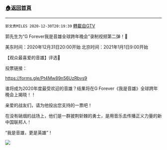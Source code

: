 ﻿###  [:house:返回首頁](https://github.com/ourhimalayas/txt)
---

`郭文贵MILES 2020-12-30T20:19:39` [轉載自GTV](https://gtv.org/web/#/UserInfo/5e596957357cc612d35a8044)

郭先生为“G Forever我是音雄全球跨年晚会”录制视频第二弹！🎉

美东时间：2020年12月31日20:00开始
北京时间：2021年1月1日9:00开始

【观众最喜爱的音雄】评选🎸

投票链接：

https://forms.gle/Pt4Mw89n56UzRbvs9

谁将成为2020年度最受欢迎的音雄？结果将在G Forever《我是音雄》全球跨年晚会上揭晓！！

亲爱的战友们，请为他投出您支持的一票吧！

在没有硝烟的战场上，他们是一群披荆斩棘的勇士，是用音乐去传播正义力量的新中国联邦人！

“我是音雄，更是英雄”！



[![](https://filegroup.gtv.org/cdn-cgi/image/width=600/https://filegroup.gtv.org/group5/web/20201230/20/19/0/53d7d53a53b0c2ef9558a295f8682c4b.jpg)](https://filegroup.gtv.org/group5/web/20201230/20/19/0/ea731d6ef1e8eb759d7c43035182b6e8.mp4)